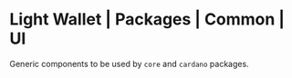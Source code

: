 # Light Wallet | Packages | Common | UI

Generic components to be used by `core` and `cardano` packages.
